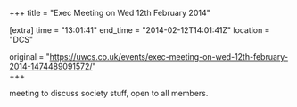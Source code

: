 +++
title = "Exec Meeting on Wed 12th February 2014"

[extra]
time = "13:01:41"
end_time = "2014-02-12T14:01:41Z"
location = "DCS"

original = "https://uwcs.co.uk/events/exec-meeting-on-wed-12th-february-2014-1474489091572/"    
+++

meeting to discuss society stuff, open to all members.

